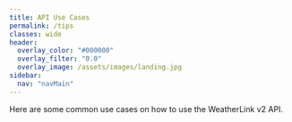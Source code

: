 ```yaml
---
title: API Use Cases
permalink: /tips
classes: wide
header:
  overlay_color: "#000000"
  overlay_filter: "0.0"
  overlay_image: /assets/images/landing.jpg
sidebar:
  nav: "navMain"
---
```


Here are some common use cases on how to use the WeatherLink v2 API.

